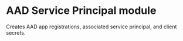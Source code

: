 # AAD Service Principal module

Creates AAD app registrations, associated service principal, and client secrets.



